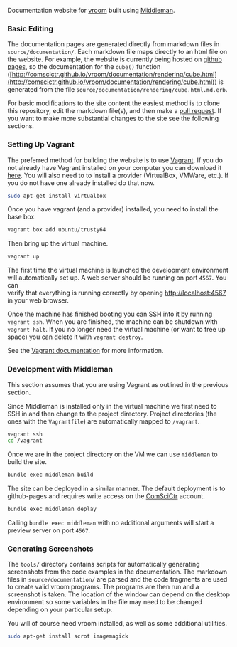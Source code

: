 Documentation website for [vroom][vroom] built using [Middleman][middleman].

[vroom]: https://github.com/comscictr/vroom
[middleman]: http://middlemanapp.com


### Basic Editing

The documentation pages are generated directly from markdown files in
`source/documentation/`. Each markdown file maps directly to an html file on
the website. For example, the website is currently being hosted on 
[github pages][vroom-website], so the documentation for the `cube()` function
([http://comscictr.github.io/vroom/documentation/rendering/cube.html](http://comscictr.github.io/vroom/documentation/rendering/cube.html))
is generated from the file `source/documentation/rendering/cube.html.md.erb`.

For basic modifications to the site content the easiest method is to clone this
repository, edit the markdown file(s), and then make a [pull request][pull-request].
If you want to make more substantial changes to the site see the following 
sections.

[vroom-website]: https://comscictr.github.io/vroom
[pull-request]: https://github.com/vroom-website/pulls


### Setting Up Vagrant

The preferred method for building the website is to use [Vagrant][vagrant]. If
you do not already have Vagrant installed on your computer you can download it
[here][vagrant-downloads]. You will also need to to install a provider
(VirtualBox, VMWare, etc.). If you do not have one already installed do that
now.

```sh
sudo apt-get install virtualbox
```

Once you have vagrant (and a provider) installed, you need to install the base box.

```sh
vagrant box add ubuntu/trusty64
```

Then bring up the virtual machine.

```sh
vagrant up
```

The first time the virtual machine is launched the development environment will
automatically set up. A web server should be running on port `4567`. You can  
verify that everything is running correctly by opening
 [http://localhost:4567](http://localhost:4567) in your web browser.

Once the machine has finished booting you can SSH into it by running `vagrant
ssh`. When you are finished, the machine can be shutdown with `vagrant halt`.
If you no longer need the virtual machine (or want to free up space) you can
delete it with `vagrant destroy`.

See the [Vagrant documentation][vagrant-docs] for more information.

[vagrant]: http://vagrantup.com
[vagrant-downloads]: http://vagrantup.com/downloads.html
[vagrant-providers]: http://docs.vagrantup.com/v2/providers/index.html
[vagrant-docs]: http://docs.vagrantup.com/v2/getting-started/index.html


### Development with Middleman

This section assumes that you are using Vagrant as outlined in the previous
section.

Since Middleman is installed only in the virtual machine we first need to SSH
in and then change to the project directory. Project directories (the ones
with the `Vagrantfile`) are automatically mapped to `/vagrant`.

```sh
vagrant ssh
cd /vagrant
```

Once we are in the project directory on the VM we can use `middleman` to build
the site.

```sh
bundle exec middleman build
```

The site can be deployed in a similar manner. The default deployment is to 
github-pages and requires write access on the [ComSciCtr][comscictr] account.

```sh
bundle exec middleman deplay
```

[comscictr]: https://github.com/comscictr


Calling `bundle exec middleman` with no additional arguments will start a 
preview server on port `4567`.


### Generating Screenshots

The `tools/` directory contains scripts for automatically generating 
screenshots from the code examples in the documentation. The markdown files in
`source/documentation/` are parsed and the code fragments are used to create
valid vroom programs. The programs are then run and a screenshot is taken. The
location of the window can depend on the desktop environment so some variables
in the file may need to be changed depending on your particular setup.

You will of course need vroom installed, as well as some additional utilities.

```sh
sudo apt-get install scrot imagemagick
```

